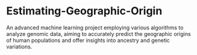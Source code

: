 # Estimating-Geographic-Origin
An advanced machine learning project employing various algorithms to analyze genomic data, aiming to accurately predict the geographic origins of human populations and offer insights into ancestry and genetic variations.
